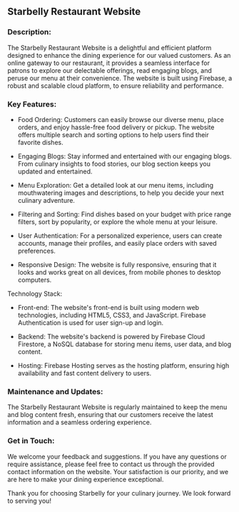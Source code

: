 ## Starbelly Restaurant Website
### Description:

The Starbelly Restaurant Website is a delightful and efficient platform designed to enhance the dining experience for our valued customers. As an online gateway to our restaurant, it provides a seamless interface for patrons to explore our delectable offerings, read engaging blogs, and peruse our menu at their convenience. The website is built using Firebase, a robust and scalable cloud platform, to ensure reliability and performance.

### Key Features:

* Food Ordering: Customers can easily browse our diverse menu, place orders, and enjoy hassle-free food delivery or pickup. The website offers multiple search and sorting options to help users find their favorite dishes.

* Engaging Blogs: Stay informed and entertained with our engaging blogs. From culinary insights to food stories, our blog section keeps you updated and entertained.

* Menu Exploration: Get a detailed look at our menu items, including mouthwatering images and descriptions, to help you decide your next culinary adventure.

* Filtering and Sorting: Find dishes based on your budget with price range filters, sort by popularity, or explore the whole menu at your leisure.

* User Authentication: For a personalized experience, users can create accounts, manage their profiles, and easily place orders with saved preferences.

* Responsive Design: The website is fully responsive, ensuring that it looks and works great on all devices, from mobile phones to desktop computers.

Technology Stack:

* Front-end: The website's front-end is built using modern web technologies, including HTML5, CSS3, and JavaScript. Firebase Authentication is used for user sign-up and login.

* Backend: The website's backend is powered by Firebase Cloud Firestore, a NoSQL database for storing menu items, user data, and blog content.

* Hosting: Firebase Hosting serves as the hosting platform, ensuring high availability and fast content delivery to users.

### Maintenance and Updates:

The Starbelly Restaurant Website is regularly maintained to keep the menu and blog content fresh, ensuring that our customers receive the latest information and a seamless ordering experience.

### Get in Touch:

We welcome your feedback and suggestions. If you have any questions or require assistance, please feel free to contact us through the provided contact information on the website. Your satisfaction is our priority, and we are here to make your dining experience exceptional.

Thank you for choosing Starbelly for your culinary journey. We look forward to serving you!
